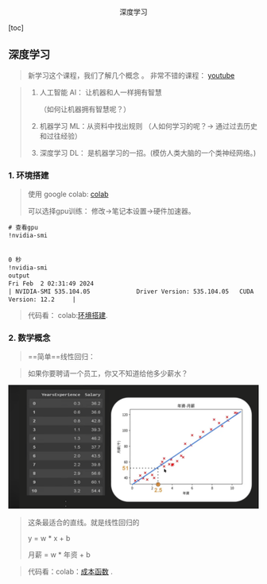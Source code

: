 <center>深度学习</center>







[toc]





## 深度学习

> 新学习这个课程，我们了解几个概念 。 非常不错的课程： [youtube](https://www.youtube.com/watch?v=wm9yR1VspPs&t=3717s)

> 1. 人工智能  AI： 让机器和人一样拥有智慧
>
>    （如何让机器拥有智慧呢？）
>
> 2. 机器学习  ML：从资料中找出规则 （人如何学习的呢？-> 通过过去历史和过往经验）
>
> 3. 深度学习  DL： 是机器学习的一招。(模仿人类大脑的一个类神经网络。)







### 1. 环境搭建

> 使用 google colab: [colab](https://colab.research.google.com/)
>
> 可以选择gpu训练： 修改->笔记本设置->硬件加速器。

```shell
# 查看gpu
!nvidia-smi


0 秒
!nvidia-smi
output
Fri Feb  2 02:31:49 2024       
| NVIDIA-SMI 535.104.05             Driver Version: 535.104.05   CUDA Version: 12.2     |
```

> 代码看： colab:[环境搭建](https://colab.research.google.com/drive/18sZM58kWBNypYXmRzZzCwS2QJ-MbDtWb#scrollTo=ufqkDNNNBd_o).





### 2. 数学概念

>  ==简单==线性回归：

> 如果你要聘请一个员工，你又不知道给他多少薪水？

![image-20240202103702787](.\01深度学习\image-20240202103427179.png)

> 这条最适合的直线。就是线性回归的
>
> y = w * x + b
>
> 月薪 = w * 年资 + b

> 代码看：colab：[成本函数](https://colab.research.google.com/drive/1AUOj5GmR2uM_9RcS6fbEUQ8Qd9msnF_t#scrollTo=XYU4rdld2CiF) .